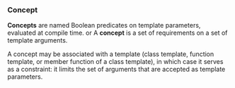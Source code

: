 ### Concept
**Concepts** are named Boolean predicates on template parameters, evaluated at compile time.
or
A **concept** is a set of requirements on a set of template arguments.

A concept may be associated with a template (class template, function template, or member function of a class template), in which case it serves as a constraint: it limits the set of arguments that are accepted as template parameters.